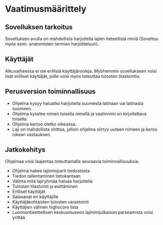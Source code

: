 # Vaatimusmäärittely

## Sovelluksen tarkoitus

Sovelluksen avulla on mahdollista harjoitella lajien tieteellisiä nimiä (Soveltuu myös esim. anatomisten termien harjoitteluun).

## Käyttäjät

Alkuvaiheessa ei ole erillisiä käyttäjärooleja. Myöhemmin sovellukseen voisi lisät erilliset käyttäjät, joille voisi myös toteuttaa tulosten tilastointia.

## Perusversion toiminnallisuus

- Ohjelma kysyy haluatko harjoitella suomesta latinaan vai latinasta suomeen.
- Ohjelma kyselee nimen toisella nimellä ja vastinnimi on kirjoitettava toisella.
- Ohjelma kertoo oletko oikeassa.
- Laji on mahdollista ohittaa, jolloin ohjelma siirtyy uuteen nimeen ja keroo oikean vastauksen.

## Jatkokehitys

Ohjalmaa voisi laajentaa toteuttamalla seuraavia toiminnallisuuksia.

- Ohjelma hakee lajinimiparit tiedostosta
- Tiedon tallentaminen tietokantaan
- Valinta mitä lajiryhmää haluaa harjoitella
- Tulosten tilastointi ja esittäminen
- Erilliset käyttäjät
- Salasanat eri käyttäjille
- Käyttäjäkohtaisten tulosten varastointi
- Käyttäjien välinen highscore lista
- Luonnontieettellisen keskusmuseon lajinimijulkaisun parseamista voisi yrittää
